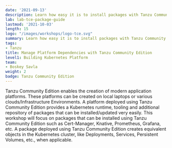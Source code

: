 ```yaml
---
date: '2021-09-13'
description: Learn how easy it is to install packages with Tanzu Community Edition.
lab: lab-tce-package-guide
lastmod: '2021-10-03'
length: 15
logo: "/images/workshops/logo-tce.svg"
summary: Learn how easy it is to install packages with Tanzu Community Edition.
tags:
- Tanzu
title: Manage Platform Dependencies with Tanzu Community Edition
level1: Building Kubernetes Platform
team:
- Boskey Savla
weight: 2
badge: Tanzu Community Edition
---
```


Tanzu Community Edition enables the creation of modern application platforms. These platforms can be created on local laptops or various clouds/Infrastructure Environments. A platform deployed using Tanzu Community Edition provides a Kubernetes runtime, tooling and additional repository of packages that can be installed/updated very easily. This workshop will focus on packages that can be installed using Tanzu Community Edition such as Cert-Manager, Knative, Prometheus, Grafana, etc. A package deployed using Tanzu Community Edition creates equivalent objects in the Kubernetes cluster, like Deployments, Services, Persistent Volumes, etc., when applicable.